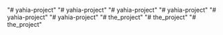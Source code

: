 "# yahia-project" 
"# yahia-project" 
"# yahia-project" 
"# yahia-project" 
"# yahia-project" 
"# yahia-project" 
"# the_project" 
"# the_project" 
"# the_project" 
